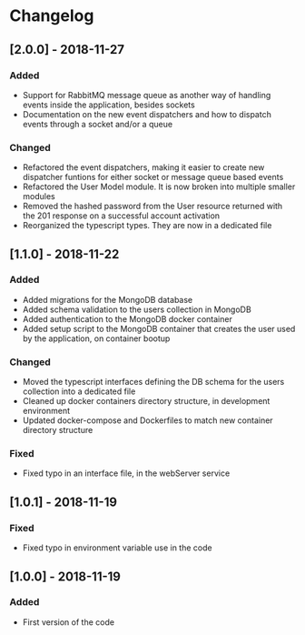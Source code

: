# Changelog

## [2.0.0] - 2018-11-27
### Added
- Support for RabbitMQ message queue as another way of handling events inside the application, besides sockets
- Documentation on the new event dispatchers and how to dispatch events through a socket and/or a queue

### Changed
- Refactored the event dispatchers, making it easier to create new dispatcher funtions for either socket or message queue based events
- Refactored the User Model module. It is now broken into multiple smaller modules
- Removed the hashed password from the User resource returned with the 201 response on a successful account activation
- Reorganized the typescript types. They are now in a dedicated file

## [1.1.0] - 2018-11-22
### Added
- Added migrations for the MongoDB database
- Added schema validation to the users collection in MongoDB
- Added authentication to the MongoDB docker container
- Added setup script to the MongoDB container that creates the user used by the application, on container bootup

### Changed
- Moved the typescript interfaces defining the DB schema for the users collection into a dedicated file
- Cleaned up docker containers directory structure, in development environment
- Updated docker-compose and Dockerfiles to match new container directory structure

### Fixed
- Fixed typo in an interface file, in the webServer service

## [1.0.1] - 2018-11-19
### Fixed
- Fixed typo in environment variable use in the code

## [1.0.0] - 2018-11-19
### Added
- First version of the code